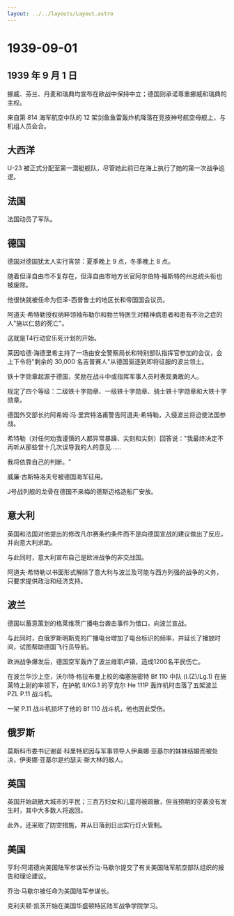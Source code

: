 ```yaml
---
layout: ../../layouts/Layout.astro
---
```


# 1939-09-01

## 1939 年 9 月 1 日

挪威、芬兰、丹麦和瑞典均宣布在欧战中保持中立；德国则承诺尊重挪威和瑞典的主权。

来自第 814 海军航空中队的 12
架剑鱼鱼雷轰炸机降落在竞技神号航空母舰上，与机组人员会合。

## 大西洋

U-23
被正式分配至第一潜艇舰队，尽管她此前已在海上执行了她的第一次战争巡逻。

## 法国

法国动员了军队。

## 德国

德国对德国犹太人实行宵禁：夏季晚上 9 点，冬季晚上 8 点。

随着但泽自由市不复存在，但泽自由市地方长官阿尔伯特·福斯特的州总统头衔也被废除。

他很快就被任命为但泽-西普鲁士的地区长和帝国国会议员。

阿道夫·希特勒授权纳粹领袖布勒尔和勃兰特医生对精神病患者和患有不治之症的人"施以仁慈的死亡"。

这就是T4行动安乐死计划的开始。

莱因哈德·海德里希主持了一场由安全警察局长和特别部队指挥官参加的会议，会上下令将"剩余的
30,000 名吉普赛人"从德国驱逐到即将征服的波兰领土。

铁十字勋章起源于德国，奖励在战斗中或指挥军事人员时表现勇敢的人。

规定了四个等级：二级铁十字勋章、一级铁十字勋章、骑士铁十字勋章和大铁十字勋章。

德国外交部长约阿希姆·冯·里宾特洛甫警告阿道夫·希特勒，入侵波兰将迫使法国参战。

希特勒（对任何劝我谨慎的人都异常暴躁、尖刻和尖刻）回答说："我最终决定不再听从那些曾十几次误导我的人的意见\...\...

我将依靠自己的判断。"

威廉·古斯特洛夫号被德国海军征用。

J号战列舰的龙骨在德国不来梅的德斯迈格造船厂安放。

## 意大利

英国和法国对他提出的修改凡尔赛条约条件而不是向德国宣战的建议做出了反应，并向意大利求助。

与此同时，意大利宣布自己是欧洲战争的非交战国。

阿道夫·希特勒以书面形式解除了意大利与波兰及可能与西方列强的战争的义务，只要求提供政治和经济支持。

## 波兰

德国以蓄意策划的格莱维茨广播电台袭击事件为借口，向波兰宣战。

与此同时，白俄罗斯明斯克的广播电台增加了电台标识的频率，并延长了播放时间，试图帮助德国飞行员导航。

欧洲战争爆发后，德国空军轰炸了波兰维耶卢镇，造成1200名平民伤亡。

在波兰华沙上空，沃尔特·格拉布曼上校的梅塞施密特 Bf 110 中队 (I.(Z)/Lg.1)
在施莱特上尉的率领下，在护航 II/KG.1 的亨克尔 He 111P
轰炸机时击落了五架波兰 PZL P.11 战斗机。

一架 P.11 战斗机损坏了他的 Bf 110 战斗机，他也因此受伤。

## 俄罗斯

莫斯科市委书记谢苗·科里特尼因与军事领导人伊奥娜·亚基尔的妹妹结婚而被处决，伊奥娜·亚基尔是约瑟夫·斯大林的敌人。

## 英国

英国开始疏散大城市的平民；三百万妇女和儿童将被疏散，但当预期的空袭没有发生时，其中大多数人将返回。

此外，还采取了防空措施，并从日落到日出实行灯火管制。

## 美国

亨利·阿诺德向美国陆军参谋长乔治·马歇尔提交了有关美国陆军航空部队组织的报告和理论建议。

乔治·马歇尔被任命为美国陆军参谋长。

克利夫顿·凯茨开始在美国华盛顿特区陆军战争学院学习。